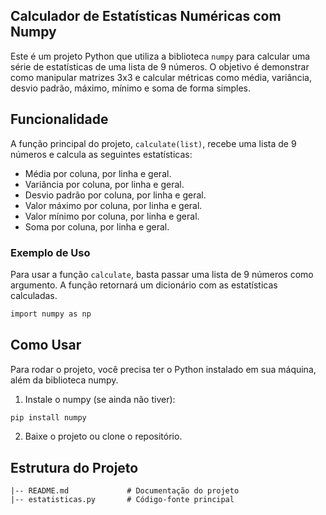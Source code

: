 ## Calculador de Estatísticas Numéricas com Numpy

Este é um projeto Python que utiliza a biblioteca `numpy` para calcular uma série de estatísticas de uma lista de 9 números. O objetivo é demonstrar como manipular matrizes 3x3 e calcular métricas como média, variância, desvio padrão, máximo, mínimo e soma de forma simples.

## Funcionalidade

A função principal do projeto, `calculate(list)`, recebe uma lista de 9 números e calcula as seguintes estatísticas:

- Média por coluna, por linha e geral.
- Variância por coluna, por linha e geral.
- Desvio padrão por coluna, por linha e geral.
- Valor máximo por coluna, por linha e geral.
- Valor mínimo por coluna, por linha e geral.
- Soma por coluna, por linha e geral.

### Exemplo de Uso

Para usar a função `calculate`, basta passar uma lista de 9 números como argumento. A função retornará um dicionário com as estatísticas calculadas.

```bash
import numpy as np
```
## Como Usar

Para rodar o projeto, você precisa ter o Python instalado em sua máquina, além da biblioteca numpy.

1. Instale o numpy (se ainda não tiver):
```bash
pip install numpy
```
2. Baixe o projeto ou clone o repositório.

## Estrutura do Projeto
```
|-- README.md             # Documentação do projeto
|-- estatisticas.py       # Código-fonte principal
```
